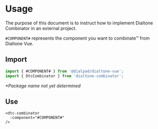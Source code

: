# Usage

The purpose of this document is to instruct how to implement Dialtone Combinator in an external project.

`#COMPONENT#` represents the component you want to combinate™ from Dialtone Vue.

## Import

```js
import { #COMPONENT# } from '@dialpad/dialtone-vue';
import { DtcCombinator } from 'dialtone-combinator';
```
_*Package name not yet determined_

## Use

```vue
<dtc-combinator 
  :component="#COMPONENT#"
/>
```
